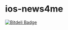 # ios-news4me
>


[![Bitdeli Badge](https://d2weczhvl823v0.cloudfront.net/xissy/ios-news4me/trend.png)](https://bitdeli.com/free "Bitdeli Badge")

